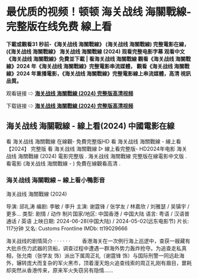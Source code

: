 # 最优质的视频！顿顿 海关战线 海關戰線- 完整版在线免费 線上看

**下載或觀看31 秒前-《海关战线 海關戰線》 (海关战线 海關戰線) 完整電影在線，(《海关战线 海關戰線》 海关战线 海關戰線 (2024) 观看完整电影字幕 观看中文《海关战线 海關戰線》免費並下載 | 看海关战线 海關戰線 觀看《海关战线 海關戰線》2024 年《海关战线 海關戰線》完整電影串流媒體， 觀看《海关战线 海關戰線》2024 年重播電影，《海关战线 海關戰線》完整電影線上串流媒體，高清 視訊品質。**

观看链接 ⇨ **[海关战线 海關戰線 (2024) 完整版高清视频](https://ezehaasyik.github.io/mumbuls/zh-customsfrontline.html)**

下载链接 ⇨ **[海关战线 海關戰線 (2024) 完整版高清视频](https://ezehaasyik.github.io/mumbuls/zh-customsfrontline.html)**

## 海关战线 海關戰線 - 線上看(2024) 中國電影在線

看 海关战线 海關戰線 在線觀- 免費完整版HD 看 海关战线 海關戰線 - 線上看【2024】 完整版 看 海关战线 海關戰線 ▷ 線上看完整版- HD2024年电影 海关战线 海關戰線 (2024) 電影完整版 . 海关战线 海關戰線 完整版在線電影中文版 . 看電影 (海关战线 海關戰線 - ) 免費在線觀看高清 .

### 海关战线 海關戰線 ~ 線上看小鴨影音
海关战线 海關戰線 (2024)

导演: 邱礼涛
编剧: 李敏 / 李升
主演: 谢霆锋 / 张学友 / 林嘉欣 / 刘雅瑟 / 吴镇宇 / 更多...
类型: 剧情 / 动作
制片国家/地区: 中国香港 / 中国大陆
语言: 粤语 / 汉语普通话 / 英语
上映日期: 2024-06-28(中国大陆) / 2024-05-02(远东电影节)
片长: 117分钟
又名: Customs Frontline
IMDb: tt19029666

海关战线的剧情简介 · · · · · ·
　　香港海关在一次例行海上巡逻中，查获一艘藏有大批杀伤力武器的货船，调查过程中遭遇一群海外势力轰炸抢夺。为追查走私真相，张允南（张学友 饰）派出下属周正礼（谢霆锋 饰）与国际刑警一同远赴海外，辗转庞大而复杂的军火黑市，顶着漫天炮火追查线索的周正礼刚有眉目，噩耗却突然从香港传来，原来军火失窃另有隐情……
